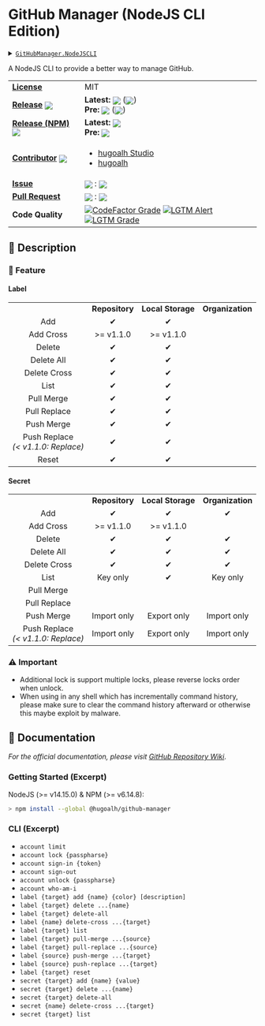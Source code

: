 # GitHub Manager (NodeJS CLI Edition)

<details>
  <summary><a href="https://github.com/hugoalh-studio/github-manager-nodejscli"><code>GitHubManager.NodeJSCLI</code></a></summary>
  <img align="center" alt="GitHub Language Count" src="https://img.shields.io/github/languages/count/hugoalh-studio/github-manager-nodejscli?logo=github&logoColor=ffffff&style=flat-square" />
  <img align="center" alt="GitHub Top Langauge" src="https://img.shields.io/github/languages/top/hugoalh-studio/github-manager-nodejscli?logo=github&logoColor=ffffff&style=flat-square" />
  <img align="center" alt="GitHub Repo Size" src="https://img.shields.io/github/repo-size/hugoalh-studio/github-manager-nodejscli?logo=github&logoColor=ffffff&style=flat-square" />
  <img align="center" alt="GitHub Code Size" src="https://img.shields.io/github/languages/code-size/hugoalh-studio/github-manager-nodejscli?logo=github&logoColor=ffffff&style=flat-square" />
  <img align="center" alt="GitHub Watcher" src="https://img.shields.io/github/watchers/hugoalh-studio/github-manager-nodejscli?logo=github&logoColor=ffffff&style=flat-square" />
  <img align="center" alt="GitHub Star" src="https://img.shields.io/github/stars/hugoalh-studio/github-manager-nodejscli?logo=github&logoColor=ffffff&style=flat-square" />
  <img align="center" alt="GitHub Fork" src="https://img.shields.io/github/forks/hugoalh-studio/github-manager-nodejscli?logo=github&logoColor=ffffff&style=flat-square" />
</details>

A NodeJS CLI to provide a better way to manage GitHub.

<table>
  <tr>
    <td><a href="./LICENSE.md"><b>License</b></a></td>
    <td>MIT</td>
  </tr>
  <tr>
    <td><a href="https://github.com/hugoalh-studio/github-manager-nodejscli/releases"><b>Release</b></a> <img align="center" src="https://img.shields.io/github/downloads/hugoalh-studio/github-manager-nodejscli/total?label=%20&style=flat-square" /></td>
    <td>
      <b>Latest:</b> <img align="center" src="https://img.shields.io/github/release/hugoalh-studio/github-manager-nodejscli?sort=semver&label=%20&style=flat-square" /> (<img align="center" src="https://img.shields.io/github/release-date/hugoalh-studio/github-manager-nodejscli?label=%20&style=flat-square" />)<br />
      <b>Pre:</b> <img align="center" src="https://img.shields.io/github/release/hugoalh-studio/github-manager-nodejscli?include_prereleases&sort=semver&label=%20&style=flat-square" /> (<img align="center" src="https://img.shields.io/github/release-date-pre/hugoalh-studio/github-manager-nodejscli?label=%20&style=flat-square" />)
    </td>
  </tr>
  <tr>
    <td><a href="https://www.npmjs.com/package/@hugoalh/github-manager"><b>Release (NPM)</b></a> <img align="center" src="https://img.shields.io/npm/dt/@hugoalh/github-manager?label=%20&style=flat-square" /></td>
    <td>
      <b>Latest:</b> <img align="center" src="https://img.shields.io/npm/v/@hugoalh/github-manager/latest?label=%20&style=flat-square" /><br />
      <b>Pre:</b> <img align="center" src="https://img.shields.io/npm/v/@hugoalh/github-manager/pre?label=%20&style=flat-square" />
    </td>
  </tr>
  <tr>
    <td><a href="https://github.com/hugoalh-studio/github-manager-nodejscli/graphs/contributors"><b>Contributor</b></a> <img align="center" src="https://img.shields.io/github/contributors/hugoalh-studio/github-manager-nodejscli?label=%20&style=flat-square" /></td>
    <td><ul>
        <li><a href="https://github.com/hugoalh-studio">hugoalh Studio</a></li>
        <li><a href="https://github.com/hugoalh">hugoalh</a></li>
    </ul></td>
  </tr>
  <tr>
    <td><a href="https://github.com/hugoalh-studio/github-manager-nodejscli/issues?q=is%3Aissue"><b>Issue</b></a></td>
    <td><img align="center" src="https://img.shields.io/github/issues-raw/hugoalh-studio/github-manager-nodejscli?label=%20&style=flat-square" /> : <img align="center" src="https://img.shields.io/github/issues-closed-raw/hugoalh-studio/github-manager-nodejscli?label=%20&style=flat-square" /></td>
  </tr>
  <tr>
    <td><a href="https://github.com/hugoalh-studio/github-manager-nodejscli/pulls?q=is%3Apr"><b>Pull Request</b></a></td>
    <td><img align="center" src="https://img.shields.io/github/issues-pr-raw/hugoalh-studio/github-manager-nodejscli?label=%20&style=flat-square" /> : <img align="center" src="https://img.shields.io/github/issues-pr-closed-raw/hugoalh-studio/github-manager-nodejscli?label=%20&style=flat-square" /></td>
  </tr>
  <tr>
    <td><b>Code Quality</b></td>
    <td>
      <a href="https://www.codefactor.io/repository/github/hugoalh-studio/github-manager-nodejscli"><img align="center" alt="CodeFactor Grade" src="https://img.shields.io/codefactor/grade/github/hugoalh-studio/github-manager-nodejscli?logo=codefactor&logoColor=ffffff&style=flat-square" /></a>
      <a href="https://lgtm.com/projects/g/hugoalh-studio/github-manager-nodejscli/alerts"><img align="center" alt="LGTM Alert" src="https://img.shields.io/lgtm/alerts/g/hugoalh-studio/github-manager-nodejscli?label=%20&logo=lgtm&logoColor=ffffff&style=flat-square" /></a>
      <a href="https://lgtm.com/projects/g/hugoalh-studio/github-manager-nodejscli/context:javascript"><img align="center" alt="LGTM Grade" src="https://img.shields.io/lgtm/grade/javascript/g/hugoalh-studio/github-manager-nodejscli?logo=lgtm&logoColor=ffffff&style=flat-square" /></a>
    </td>
  </tr>
</table>

## 📜 Description

### 🌟 Feature

#### Label

<table>
  <tr>
    <td align="center"><b></b></td>
    <td align="center"><b>Repository</b></td>
    <td align="center"><b>Local Storage</b></td>
    <td align="center"><b>Organization</b></td>
  </tr>
  <tr>
    <td align="center">Add</td>
    <td align="center">✔</td>
    <td align="center">✔</td>
    <td align="center"></td>
  </tr>
  <tr>
    <td align="center">Add Cross</td>
    <td align="center">&gt;= v1.1.0</td>
    <td align="center">&gt;= v1.1.0</td>
    <td align="center"></td>
  </tr>
  <tr>
    <td align="center">Delete</td>
    <td align="center">✔</td>
    <td align="center">✔</td>
    <td align="center"></td>
  </tr>
  <tr>
    <td align="center">Delete All</td>
    <td align="center">✔</td>
    <td align="center">✔</td>
    <td align="center"></td>
  </tr>
  <tr>
    <td align="center">Delete Cross</td>
    <td align="center">✔</td>
    <td align="center">✔</td>
    <td align="center"></td>
  </tr>
  <tr>
    <td align="center">List</td>
    <td align="center">✔</td>
    <td align="center">✔</td>
    <td align="center"></td>
  </tr>
  <tr>
    <td align="center">Pull Merge</td>
    <td align="center">✔</td>
    <td align="center">✔</td>
    <td align="center"></td>
  </tr>
  <tr>
    <td align="center">Pull Replace</td>
    <td align="center">✔</td>
    <td align="center">✔</td>
    <td align="center"></td>
  </tr>
  <tr>
    <td align="center">Push Merge</td>
    <td align="center">✔</td>
    <td align="center">✔</td>
    <td align="center"></td>
  </tr>
  <tr>
    <td align="center">Push Replace<br /><i>(&lt; v1.1.0: Replace)</i></td>
    <td align="center">✔</td>
    <td align="center">✔</td>
    <td align="center"></td>
  </tr>
  <tr>
    <td align="center">Reset</td>
    <td align="center">✔</td>
    <td align="center">✔</td>
    <td align="center"></td>
  </tr>
</table>

#### Secret

<table>
  <tr>
    <td align="center"><b></b></td>
    <td align="center"><b>Repository</b></td>
    <td align="center"><b>Local Storage</b></td>
    <td align="center"><b>Organization</b></td>
  </tr>
  <tr>
    <td align="center">Add</td>
    <td align="center">✔</td>
    <td align="center">✔</td>
    <td align="center">✔</td>
  </tr>
  <tr>
    <td align="center">Add Cross</td>
    <td align="center">&gt;= v1.1.0</td>
    <td align="center">&gt;= v1.1.0</td>
    <td align="center"></td>
  </tr>
  <tr>
    <td align="center">Delete</td>
    <td align="center">✔</td>
    <td align="center">✔</td>
    <td align="center">✔</td>
  </tr>
  <tr>
    <td align="center">Delete All</td>
    <td align="center">✔</td>
    <td align="center">✔</td>
    <td align="center">✔</td>
  </tr>
  <tr>
    <td align="center">Delete Cross</td>
    <td align="center">✔</td>
    <td align="center">✔</td>
    <td align="center">✔</td>
  </tr>
  <tr>
    <td align="center">List</td>
    <td align="center">Key only</td>
    <td align="center">✔</td>
    <td align="center">Key only</td>
  </tr>
  <tr>
    <td align="center">Pull Merge</td>
    <td align="center"></td>
    <td align="center"></td>
    <td align="center"></td>
  </tr>
  <tr>
    <td align="center">Pull Replace</td>
    <td align="center"></td>
    <td align="center"></td>
    <td align="center"></td>
  </tr>
  <tr>
    <td align="center">Push Merge</td>
    <td align="center">Import only</td>
    <td align="center">Export only</td>
    <td align="center">Import only</td>
  </tr>
  <tr>
    <td align="center">Push Replace<br /><i>(&lt; v1.1.0: Replace)</i></td>
    <td align="center">Import only</td>
    <td align="center">Export only</td>
    <td align="center">Import only</td>
  </tr>
</table>

### ⚠ Important

- Additional lock is support multiple locks, please reverse locks order when unlock.
- When using in any shell which has incrementally command history, please make sure to clear the command history afterward or otherwise this maybe exploit by malware.

## 📄 Documentation

*For the official documentation, please visit [GitHub Repository Wiki](https://github.com/hugoalh-studio/github-manager-nodejscli/wiki)*.

### Getting Started (Excerpt)

NodeJS (>= v14.15.0) & NPM (>= v6.14.8):

```sh
> npm install --global @hugoalh/github-manager
```

### CLI (Excerpt)

- `account limit`
- `account lock {passpharse}`
- `account sign-in {token}`
- `account sign-out`
- `account unlock {passpharse}`
- `account who-am-i`
- `label {target} add {name} {color} [description]`
- `label {target} delete ...{name}`
- `label {target} delete-all`
- `label {name} delete-cross ...{target}`
- `label {target} list`
- `label {target} pull-merge ...{source}`
- `label {target} pull-replace ...{source}`
- `label {source} push-merge ...{target}`
- `label {source} push-replace ...{target}`
- `label {target} reset`
- `secret {target} add {name} {value}`
- `secret {target} delete ...{name}`
- `secret {target} delete-all`
- `secret {name} delete-cross ...{target}`
- `secret {target} list`

